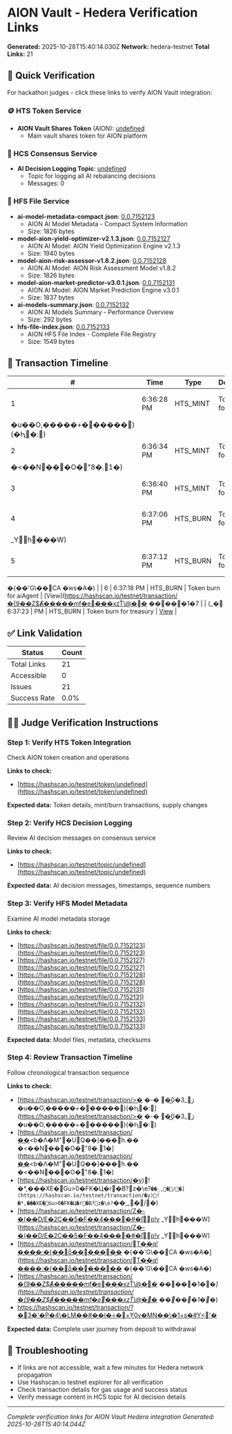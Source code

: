 # AION Vault - Hedera Verification Links

**Generated:** 2025-10-28T15:40:14.030Z
**Network:** hedera-testnet
**Total Links:** 21

## 🎯 Quick Verification

For hackathon judges - click these links to verify AION Vault integration:

### 🪙 HTS Token Service
- **AION Vault Shares Token** (AION): [undefined](https://hashscan.io/testnet/token/undefined)
  - Main vault shares token for AION platform

### 💬 HCS Consensus Service
- **AI Decision Logging Topic**: [undefined](https://hashscan.io/testnet/topic/undefined)
  - Topic for logging all AI rebalancing decisions
  - Messages: 0

### 📁 HFS File Service
- **ai-model-metadata-compact.json**: [0.0.7152123](https://hashscan.io/testnet/file/0.0.7152123)
  - AION AI Model Metadata - Compact System Information
  - Size: 1826 bytes
- **model-aion-yield-optimizer-v2.1.3.json**: [0.0.7152127](https://hashscan.io/testnet/file/0.0.7152127)
  - AION AI Model: AION Yield Optimization Engine v2.1.3
  - Size: 1940 bytes
- **model-aion-risk-assessor-v1.8.2.json**: [0.0.7152128](https://hashscan.io/testnet/file/0.0.7152128)
  - AION AI Model: AION Risk Assessment Model v1.8.2
  - Size: 1826 bytes
- **model-aion-market-predictor-v3.0.1.json**: [0.0.7152131](https://hashscan.io/testnet/file/0.0.7152131)
  - AION AI Model: AION Market Prediction Engine v3.0.1
  - Size: 1837 bytes
- **ai-models-summary.json**: [0.0.7152132](https://hashscan.io/testnet/file/0.0.7152132)
  - AION AI Models Summary - Performance Overview
  - Size: 292 bytes
- **hfs-file-index.json**: [0.0.7152133](https://hashscan.io/testnet/file/0.0.7152133)
  - AION HFS File Index - Complete File Registry
  - Size: 1549 bytes

## 📅 Transaction Timeline

| # | Time | Type | Description | Link |
|---|------|------|-------------|------|
| 1 | 6:36:28 PM | HTS_MINT | Token mint for user1 | [View](https://hashscan.io/testnet/transaction/>�	�-�	�͜0�3_ژ
�u��O,�����+������)(�Ԧ�:) |
| 2 | 6:36:34 PM | HTS_MINT | Token mint for user2 | [View](https://hashscan.io/testnet/transaction/��<b�Λ�M"�UQ��]���h.���<��N���O� "8�.1�) |
| 3 | 6:36:40 PM | HTS_MINT | Token mint for aiAgent | [View](https://hashscan.io/testnet/transaction/�y)!�*,���XE�Gu>0�FK�Ц�r�B?z�\e?`��_,�/�) |
| 4 | 6:37:06 PM | HTS_BURN | Token burn for user1 | [View](https://hashscan.io/testnet/transaction/Z�-�(��D/E�2C��5�F��4����#�I֘ٍp!v
_Yh���W) |
| 5 | 6:37:12 PM | HTS_BURN | Token burn for user2 | [View](https://hashscan.io/testnet/transaction/T��q!����:�{��ȭ��������{��'G\��CA
�ws�A�) |
| 6 | 6:37:18 PM | HTS_BURN | Token burn for aiAgent | [View](https://hashscan.io/testnet/transaction/�{9��Z$Ⱥ�����mf�e���xzŤ\@��
�����1 �׎�_) |
| 7 | 6:37:23 PM | HTS_BURN | Token burn for treasury | [View](https://hashscan.io/testnet/transaction/?�3�'�P�4\�LM��#��ߊ�=�+ܲY0v�MN��\�1+s�#Y<'�) |

## ✅ Link Validation

| Status | Count |
|--------|-------|
| Total Links | 21 |
| Accessible | 0 |
| Issues | 21 |
| Success Rate | 0.0% |

## 👨‍⚖️ Judge Verification Instructions

### Step 1: Verify HTS Token Integration
Check AION token creation and operations

**Links to check:**
- [https://hashscan.io/testnet/token/undefined](https://hashscan.io/testnet/token/undefined)

**Expected data:** Token details, mint/burn transactions, supply changes

### Step 2: Verify HCS Decision Logging
Review AI decision messages on consensus service

**Links to check:**
- [https://hashscan.io/testnet/topic/undefined](https://hashscan.io/testnet/topic/undefined)

**Expected data:** AI decision messages, timestamps, sequence numbers

### Step 3: Verify HFS Model Metadata
Examine AI model metadata storage

**Links to check:**
- [https://hashscan.io/testnet/file/0.0.7152123](https://hashscan.io/testnet/file/0.0.7152123)
- [https://hashscan.io/testnet/file/0.0.7152127](https://hashscan.io/testnet/file/0.0.7152127)
- [https://hashscan.io/testnet/file/0.0.7152128](https://hashscan.io/testnet/file/0.0.7152128)
- [https://hashscan.io/testnet/file/0.0.7152131](https://hashscan.io/testnet/file/0.0.7152131)
- [https://hashscan.io/testnet/file/0.0.7152132](https://hashscan.io/testnet/file/0.0.7152132)
- [https://hashscan.io/testnet/file/0.0.7152133](https://hashscan.io/testnet/file/0.0.7152133)

**Expected data:** Model files, metadata, checksums

### Step 4: Review Transaction Timeline
Follow chronological transaction sequence

**Links to check:**
- [https://hashscan.io/testnet/transaction/>�	�-�	�͜0�3_ژ
�u��O,�����+������)(�Ԧ�:](https://hashscan.io/testnet/transaction/>�	�-�	�͜0�3_ژ
�u��O,�����+������)(�Ԧ�:)
- [https://hashscan.io/testnet/transaction/��<b�Λ�M"�UQ��]���h.���<��N���O� "8�.1�](https://hashscan.io/testnet/transaction/��<b�Λ�M"�UQ��]���h.���<��N���O� "8�.1�)
- [https://hashscan.io/testnet/transaction/�y)!�*,���XE�Gu>0�FK�Ц�r�B?z�\e?`��_,�/�](https://hashscan.io/testnet/transaction/�y)!�*,���XE�Gu>0�FK�Ц�r�B?z�\e?`��_,�/�)
- [https://hashscan.io/testnet/transaction/Z�-�(��D/E�2C��5�F��4����#�I֘ٍp!v
_Yh���W](https://hashscan.io/testnet/transaction/Z�-�(��D/E�2C��5�F��4����#�I֘ٍp!v
_Yh���W)
- [https://hashscan.io/testnet/transaction/T��q!����:�{��ȭ��������{��'G\��CA
�ws�A�](https://hashscan.io/testnet/transaction/T��q!����:�{��ȭ��������{��'G\��CA
�ws�A�)
- [https://hashscan.io/testnet/transaction/�{9��Z$Ⱥ�����mf�e���xzŤ\@��
�����1 �׎�_](https://hashscan.io/testnet/transaction/�{9��Z$Ⱥ�����mf�e���xzŤ\@��
�����1 �׎�_)
- [https://hashscan.io/testnet/transaction/?�3�'�P�4\�LM��#��ߊ�=�+ܲY0v�MN��\�1+s�#Y<'�](https://hashscan.io/testnet/transaction/?�3�'�P�4\�LM��#��ߊ�=�+ܲY0v�MN��\�1+s�#Y<'�)

**Expected data:** Complete user journey from deposit to withdrawal

## 🔧 Troubleshooting

- If links are not accessible, wait a few minutes for Hedera network propagation
- Use Hashscan.io testnet explorer for all verification
- Check transaction details for gas usage and success status
- Verify message content in HCS topic for AI decision details

---

*Complete verification links for AION Vault Hedera integration*
*Generated: 2025-10-28T15:40:14.044Z*
